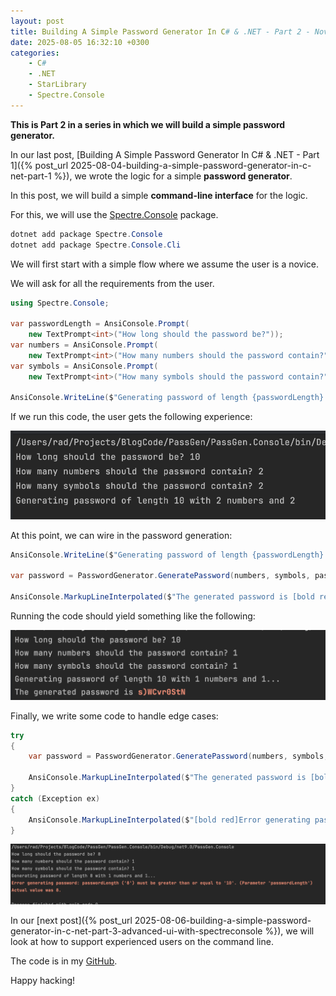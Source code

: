 ```yaml
---
layout: post
title: Building A Simple Password Generator In C# & .NET - Part 2 - Novice UI With Spectre.Console
date: 2025-08-05 16:32:10 +0300
categories:
    - C#
    - .NET
    - StarLibrary
    - Spectre.Console
---
```


**This is Part 2 in a series in which we will build a simple password generator.**

In our last post, [Building A Simple Password Generator In C# & .NET - Part 1]({% post_url 2025-08-04-building-a-simple-password-generator-in-c-net-part-1 %}), we wrote the logic for a simple **password generator**.

In this post, we will build a simple **command-line interface** for the logic.

For this, we will use the [Spectre.Console](https://spectreconsole.net/) package.

```c#
dotnet add package Spectre.Console
dotnet add package Spectre.Console.Cli
```

We will first start with a simple flow where we assume the user is a novice.

We will ask for all the requirements from the user.

```c#
using Spectre.Console;

var passwordLength = AnsiConsole.Prompt(
    new TextPrompt<int>("How long should the password be?"));
var numbers = AnsiConsole.Prompt(
    new TextPrompt<int>("How many numbers should the password contain?"));
var symbols = AnsiConsole.Prompt(
    new TextPrompt<int>("How many symbols should the password contain?"));

AnsiConsole.WriteLine($"Generating password of length {passwordLength} with {numbers} numbers and {symbols}");
```

If we run this code, the user gets the following experience:

![GeneratePrompt1](../images/2025/08/GeneratePrompt1.png)

At this point, we can wire in the password generation:

```c#
AnsiConsole.WriteLine($"Generating password of length {passwordLength} with {numbers} numbers and {symbols}...");

var password = PasswordGenerator.GeneratePassword(numbers, symbols, passwordLength);

AnsiConsole.MarkupLineInterpolated($"The generated password is [bold red]{password}[/]");
```

Running the code should yield something like the following:

![GeneratePrompt2](../images/2025/08/GeneratePrompt2.png)

Finally, we write some code to handle edge cases:

```c#
try
{
    var password = PasswordGenerator.GeneratePassword(numbers, symbols, passwordLength);

    AnsiConsole.MarkupLineInterpolated($"The generated password is [bold red]{password}[/]");
}
catch (Exception ex)
{
    AnsiConsole.MarkupLineInterpolated($"[bold red]Error generating password: {ex.Message}[/]");
}
```

![PasswordError](../images/2025/08/PasswordError.png)

In our [next post]({% post_url 2025-08-06-building-a-simple-password-generator-in-c-net-part-3-advanced-ui-with-spectreconsole %}), we will look at how to support experienced users on the command line.

The code is in my [GitHub](https://github.com/conradakunga/BlogCode/tree/master/PassGen).

Happy hacking!
